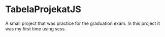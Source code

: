 # TabelaProjekatJS
A small project that was practice for the graduation exam.
In this project it was my first time using scss.
